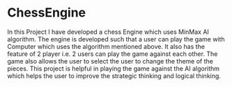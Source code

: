 # ChessEngine

In this Project I have developed a chess Engine which uses MinMax AI algorithm. The engine is developed such that a user can play the game with Computer which uses the algorithm mentioned above. It also has the feature of 2 player i.e. 2 users can play the game against each other. The game also allows the user to select the user to change the theme of the pieces. This project is helpful in playing the game against the AI algorithm which helps the user to improve the strategic thinking and logical thinking.
